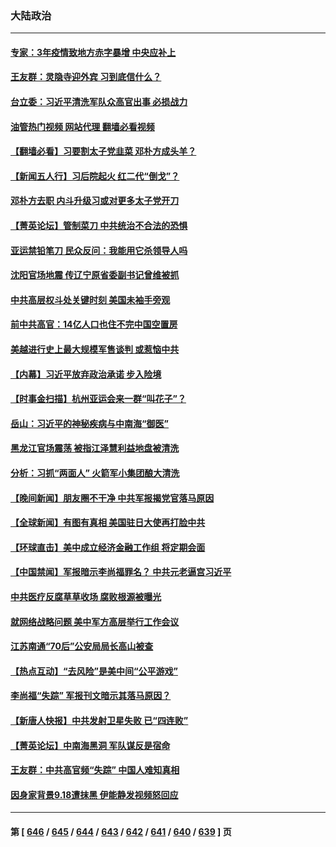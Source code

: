 ### 大陆政治
---
#### [专家：3年疫情致地方赤字暴增 中央应补上](../../pages/ncid277/n14080112.md?09242045) 
#### [王友群：灵隐寺迎外宾 习到底信什么？](../../pages/ncid277/n14079992.md?09242045) 
#### [台立委：习近平清洗军队众高官出事 必损战力](../../pages/ncid277/n14079952.md?09242045) 
#### [油管热门视频 网站代理 翻墙必看视频](http://138.2.39.72:81/youtube.html?epic-marker?09242045)
#### [【翻墙必看】习要割太子党韭菜 邓朴方成头羊？](../../pages/ncid277/n14080033.md?09242045) 
#### [【新闻五人行】习后院起火 红二代“倒戈”？](../../pages/ncid277/n14079967.md?09242045) 
#### [邓朴方去职 内斗升级习或对更多太子党开刀](../../pages/ncid277/n14079877.md?09242045) 
#### [【菁英论坛】管制菜刀 中共统治不合法的恐惧](../../pages/ncid277/n14079964.md?09242045) 
#### [亚运禁铅笔刀 民众反问：我能用它杀领导人吗](../../pages/ncid277/n14079959.md?09242045) 
#### [沈阳官场地震 传辽宁原省委副书记曾维被抓](../../pages/ncid277/n14079961.md?09242045) 
#### [中共高层权斗处关键时刻 美国未袖手旁观](../../pages/ncid277/n14079957.md?09242045) 
#### [前中共高官：14亿人口也住不完中国空置房](../../pages/ncid277/n14079941.md?09242045) 
#### [美越进行史上最大规模军售谈判 或惹恼中共](../../pages/ncid277/n14079940.md?09242045) 
#### [【内幕】习近平放弃政治承诺 步入险境](../../pages/ncid277/n14076921.md?09242045) 
#### [【时事金扫描】杭州亚运会来一群“叫花子”？](../../pages/ncid277/n14079875.md?09242045) 
#### [岳山：习近平的神秘疾病与中南海“御医”](../../pages/ncid277/n14079861.md?09242045) 
#### [黑龙江官场震荡 被指江泽慧利益地盘被清洗](../../pages/ncid277/n14079773.md?09242045) 
#### [分析：习抓“两面人” 火箭军小集团酿大清洗](../../pages/ncid277/n14079764.md?09242045) 
#### [【晚间新闻】朋友圈不干净 中共军报揭党官落马原因](../../pages/ncid277/n14079755.md?09242045) 
#### [【全球新闻】有图有真相 美国驻日大使再打脸中共](../../pages/ncid277/n14079756.md?09242045) 
#### [【环球直击】美中成立经济金融工作组 将定期会面](../../pages/ncid277/n14079148.md?09242045) 
#### [【中国禁闻】军报暗示李尚福罪名？ 中共元老逼宫习近平](../../pages/ncid277/n14079136.md?09242045) 
#### [中共医疗反腐草草收场 腐败根源被曝光](../../pages/ncid277/n14078946.md?09242045) 
#### [就网络战略问题 美中军方高层举行工作会议](../../pages/ncid277/n14079590.md?09242045) 
#### [江苏南通“70后”公安局局长高山被查](../../pages/ncid277/n14079600.md?09242045) 
#### [【热点互动】“去风险”是美中间“公平游戏”](../../pages/ncid277/n14079569.md?09242045) 
#### [李尚福“失踪” 军报刊文暗示其落马原因？](../../pages/ncid277/n14079561.md?09242045) 
#### [【新唐人快报】中共发射卫星失败 已“四连败”](../../pages/ncid277/n14079516.md?09242045) 
#### [【菁英论坛】中南海黑洞 军队谋反是宿命](../../pages/ncid277/n14079496.md?09242045) 
#### [王友群：中共高官频“失踪” 中国人难知真相](../../pages/ncid277/n14079544.md?09242045) 
#### [因身家背景9.18遭抹黑 伊能静发视频怒回应](../../pages/ncid277/n14079505.md?09242045) 

---
#### 第 [ [646](./646.md?09242045) / [645](./645.md?09242045) / [644](./644.md?09242045) / [643](./643.md?09242045) / [642](./642.md?09242045) / [641](./641.md?09242045) / [640](./640.md?09242045) / [639](./639.md?09242045) ] 页
